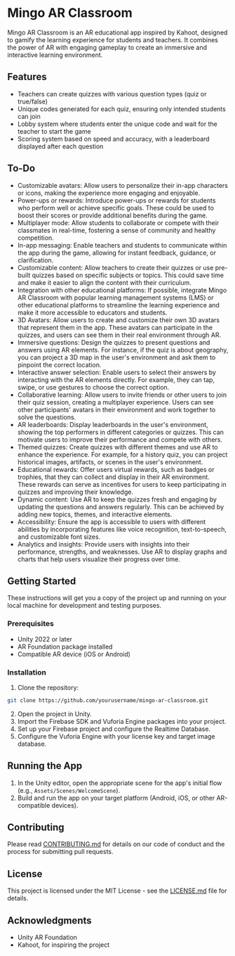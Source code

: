# Mingo AR Classroom

Mingo AR Classroom is an AR educational app inspired by Kahoot, designed to gamify the learning experience for students and teachers. It combines the power of AR with engaging gameplay to create an immersive and interactive learning environment.

## Features

- Teachers can create quizzes with various question types (quiz or true/false)
- Unique codes generated for each quiz, ensuring only intended students can join
- Lobby system where students enter the unique code and wait for the teacher to start the game
- Scoring system based on speed and accuracy, with a leaderboard displayed after each question

## To-Do

- Customizable avatars: Allow users to personalize their in-app characters or icons, making the experience more engaging and enjoyable.
- Power-ups or rewards: Introduce power-ups or rewards for students who perform well or achieve specific goals. These could be used to boost their scores or provide additional benefits during the game.
- Multiplayer mode: Allow students to collaborate or compete with their classmates in real-time, fostering a sense of community and healthy competition.
- In-app messaging: Enable teachers and students to communicate within the app during the game, allowing for instant feedback, guidance, or clarification.
- Customizable content: Allow teachers to create their quizzes or use pre-built quizzes based on specific subjects or topics. This could save time and make it easier to align the content with their curriculum.
- Integration with other educational platforms: If possible, integrate Mingo AR Classroom with popular learning management systems (LMS) or other educational platforms to streamline the learning experience and make it more accessible to educators and students.
- 3D Avatars: Allow users to create and customize their own 3D avatars that represent them in the app. These avatars can participate in the quizzes, and users can see them in their real environment through AR.
- Immersive questions: Design the quizzes to present questions and answers using AR elements. For instance, if the quiz is about geography, you can project a 3D map in the user's environment and ask them to pinpoint the correct location.
- Interactive answer selection: Enable users to select their answers by interacting with the AR elements directly. For example, they can tap, swipe, or use gestures to choose the correct option.
- Collaborative learning: Allow users to invite friends or other users to join their quiz session, creating a multiplayer experience. Users can see other participants' avatars in their environment and work together to solve the questions.
- AR leaderboards: 
Display leaderboards in the user's environment, showing the top performers in different categories or quizzes. This can motivate users to improve their performance and compete with others.
- Themed quizzes: Create quizzes with different themes and use AR to enhance the experience. For example, for a history quiz, you can project historical images, artifacts, or scenes in the user's environment.
- Educational rewards: Offer users virtual rewards, such as badges or trophies, that they can collect and display in their AR environment. These rewards can serve as incentives for users to keep participating in quizzes and improving their knowledge.
- Dynamic content: Use AR to keep the quizzes fresh and engaging by updating the questions and answers regularly. This can be achieved by adding new topics, themes, and interactive elements.
- Accessibility: Ensure the app is accessible to users with different abilities by incorporating features like voice recognition, text-to-speech, and customizable font sizes.
- Analytics and insights: Provide users with insights into their performance, strengths, and weaknesses. Use AR to display graphs and charts that help users visualize their progress over time.

## Getting Started

These instructions will get you a copy of the project up and running on your local machine for development and testing purposes.

### Prerequisites

- Unity 2022 or later
- AR Foundation package installed
- Compatible AR device (iOS or Android)

### Installation

1. Clone the repository:

```bash
git clone https://github.com/yourusername/mingo-ar-classroom.git
```

2. Open the project in Unity.
3. Import the Firebase SDK and Vuforia Engine packages into your project.
4. Set up your Firebase project and configure the Realtime Database.
5. Configure the Vuforia Engine with your license key and target image database.

## Running the App

1. In the Unity editor, open the appropriate scene for the app's initial flow (e.g., `Assets/Scenes/WelcomeScene`).
2. Build and run the app on your target platform (Android, iOS, or other AR-compatible devices).

## Contributing

Please read [CONTRIBUTING.md](CONTRIBUTING.md) for details on our code of conduct and the process for submitting pull requests.

## License

This project is licensed under the MIT License - see the [LICENSE.md](LICENSE.md) file for details.

## Acknowledgments

- Unity AR Foundation
- Kahoot, for inspiring the project
